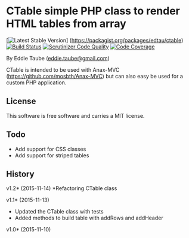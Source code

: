 CTable simple PHP class to render HTML tables from array
==================================

[![Latest Stable Version](https://poser.pugx.org/leaphly/cart-bundle/version.png)]
(https://packagist.org/packages/edtau/ctable)
[![Build Status](https://travis-ci.org/edtau/edtauTable.svg?branch=master)](https://travis-ci.org/edtau/edtauTable)
[![Scrutinizer Code Quality](https://scrutinizer-ci.com/g/edtau/edtauTable/badges/quality-score.png?b=master)](https://scrutinizer-ci.com/g/edtau/edtauTable/?branch=master)
[![Code Coverage](https://scrutinizer-ci.com/g/edtau/edtauTable/badges/coverage.png?b=master)](https://scrutinizer-ci.com/g/edtau/edtauTable/?branch=master)
 
 
 
By Eddie Taube (eddie.taube@gmail.com)

CTable is intended to be used with Anax-MVC (https://github.com/mosbth/Anax-MVC) but can also easy be used for a custom 
PHP application. 


License
----------------------------------

This software is free software and carries a MIT license.



Todo
----------------------------------

* Add support for CSS classes 
* Add support for striped tables


History
----------------------------------
v1.2* (2015-11-14)
*Refactoring  CTable class 

v1.1* (2015-11-13)
* Updated the CTable class with tests
* Added methods to build table with addRows and addHeader 

v1.0* (2015-11-10)
